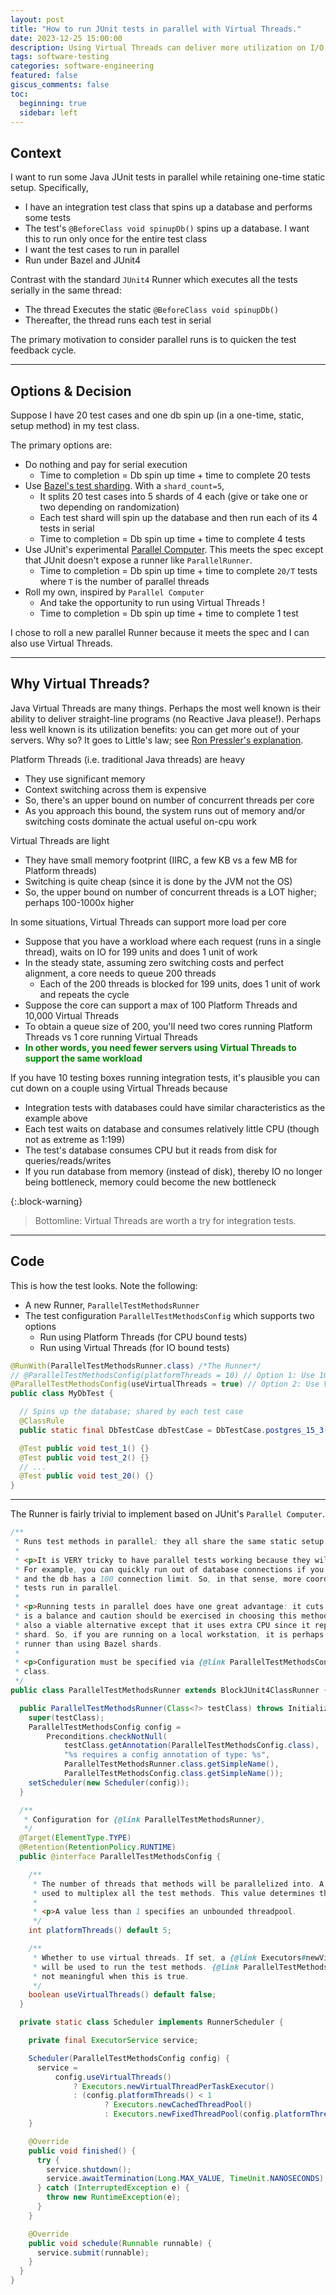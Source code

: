 ```yaml
---
layout: post
title: "How to run JUnit tests in parallel with Virtual Threads."
date: 2023-12-25 15:00:00
description: Using Virtual Threads can deliver more utilization on I/O bound tasks.
tags: software-testing
categories: software-engineering
featured: false
giscus_comments: false
toc:
  beginning: true
  sidebar: left
---
```


## Context

I want to run some Java JUnit tests in parallel while retaining one-time static setup. Specifically,
* I have an integration test class that spins up a database and performs some tests
* The test's `@BeforeClass void spinupDb()` spins up a database. I want this to run only once for the entire test class
* I want the test cases to run in parallel
* Run under Bazel and JUnit4

Contrast with the standard `JUnit4` Runner which executes all the tests serially in the same thread:
* The thread Executes the static `@BeforeClass void spinupDb()`
* Thereafter, the thread runs each test in serial

The primary motivation to consider parallel runs is to quicken the test feedback cycle.

---

## Options & Decision

Suppose I have 20 test cases and one db spin up (in a one-time, static, setup method) in my test class.

The primary options are:
* Do nothing and pay for serial execution
  * Time to completion = Db spin up time + time to complete 20 tests
* Use [Bazel's test sharding](https://bazel.build/reference/test-encyclopedia#test-sharding). With a `shard_count=5`,
  * It splits 20 test cases into 5 shards of 4 each (give or take one or two depending on randomization)
  * Each test shard will spin up the database and then run each of its 4 tests in serial
  * Time to completion = Db spin up time + time to complete 4 tests
* Use JUnit's experimental [Parallel Computer](https://github.com/junit-team/junit4/blob/main/src/main/java/org/junit/experimental/ParallelComputer.java). This meets the spec except that JUnit doesn't expose a runner like `ParallelRunner`.
  * Time to completion = Db spin up time + time to complete `20/T` tests where `T` is the number of parallel threads
* Roll my own, inspired by `Parallel Computer`
  * And take the opportunity to run using Virtual Threads !
  * Time to completion = Db spin up time + time to complete 1 test

I chose to roll a new parallel Runner because it meets the spec and I can also use Virtual Threads.

---

## Why Virtual Threads?

Java Virtual Threads are many things. Perhaps the most well known is their ability to deliver straight-line programs (no Reactive Java please!). Perhaps less well known is its utilization benefits: you can get more out of your servers. Why so? It goes to Little's law; see [Ron Pressler's explanation](https://www.youtube.com/watch?v=YQ6EpIk7KgY).

Platform Threads (i.e. traditional Java threads) are heavy
* They use significant memory 
* Context switching across them is expensive
* So, there's an upper bound on number of concurrent threads per core
* As you approach this bound, the system runs out of memory and/or switching costs dominate the actual useful on-cpu work

Virtual Threads are light
* They have small memory footprint (IIRC, a few KB vs a few MB for Platform threads)
* Switching is quite cheap (since it is done by the JVM not the OS)
* So, the upper bound on number of concurrent threads is a LOT higher; perhaps 100-1000x higher

In some situations, Virtual Threads can support more load per core
* Suppose that you have a workload where each request (runs in a single thread), waits on IO for 199 units and does 1 unit of work
* In the steady state, assuming zero switching costs and perfect alignment, a core needs to queue 200 threads
  * Each of the 200 threads is blocked for 199 units, does 1 unit of work and repeats the cycle
* Suppose the core can support a max of 100 Platform Threads and 10,000 Virtual Threads
* To obtain a queue size of 200, you'll need two cores running Platform Threads vs 1 core running Virtual Threads
* <span style="color:green; font-weight:bold;">In other words, you need fewer servers using Virtual Threads to support the same workload</span>

If you have 10 testing boxes running integration tests, it's plausible you can cut down on a couple using Virtual Threads because
* Integration tests with databases could have similar characteristics as the example above
* Each test waits on database and consumes relatively little CPU (though not as extreme as 1:199)
* The test's database consumes CPU but it reads from disk for queries/reads/writes
* If you run database from memory (instead of disk), thereby IO no longer being bottleneck, memory could become the new bottleneck

{:.block-warning}
> Bottomline: Virtual Threads are worth a try for integration tests.

---

## Code

This is how the test looks. Note the following:
* A new Runner, `ParallelTestMethodsRunner`
* The test configuration `ParallelTestMethodsConfig` which supports two options
  * Run using Platform Threads (for CPU bound tests)
  * Run using Virtual Threads (for IO bound tests)

```java
@RunWith(ParallelTestMethodsRunner.class) /*The Runner*/
// @ParallelTestMethodsConfig(platformThreads = 10) // Option 1: Use 10 Platform Threads
@ParallelTestMethodsConfig(useVirtualThreads = true) // Option 2: Use Virtual Threads
public class MyDbTest {

  // Spins up the database; shared by each test case
  @ClassRule
  public static final DbTestCase dbTestCase = DbTestCase.postgres_15_3();

  @Test public void test_1() {}
  @Test public void test_2() {}
  // ...
  @Test public void test_20() {}
}
```

---

The Runner is fairly trivial to implement based on JUnit's `Parallel Computer`.


```java
/**
 * Runs test methods in parallel; they all share the same static setup.
 *
 * <p>It is VERY tricky to have parallel tests working because they will run into resource issues.
 * For example, you can quickly run out of database connections if you have 100 tests in parallel
 * and the db has a 100 connection limit. So, in that sense, more coordination is required to have
 * tests run in parallel.
 *
 * <p>Running tests in parallel does have one great advantage: it cuts down iteration time. So, it
 * is a balance and caution should be exercised in choosing this method. Test sharding in Bazel is
 * also a viable alternative except that it uses extra CPU since it repeats the test setup for each
 * shard. So, if you are running on a local workstation, it is perhaps better to iterate using this
 * runner than using Bazel shards.
 *
 * <p>Configuration must be specified via {@link ParallelTestMethodsConfig} annotation on the test
 * class.
 */
public class ParallelTestMethodsRunner extends BlockJUnit4ClassRunner {

  public ParallelTestMethodsRunner(Class<?> testClass) throws InitializationError {
    super(testClass);
    ParallelTestMethodsConfig config =
        Preconditions.checkNotNull(
            testClass.getAnnotation(ParallelTestMethodsConfig.class),
            "%s requires a config annotation of type: %s",
            ParallelTestMethodsRunner.class.getSimpleName(),
            ParallelTestMethodsConfig.class.getSimpleName());
    setScheduler(new Scheduler(config));
  }

  /**
   * Configuration for {@link ParallelTestMethodsRunner},
   */
  @Target(ElementType.TYPE)
  @Retention(RetentionPolicy.RUNTIME)
  public @interface ParallelTestMethodsConfig {

    /**
     * The number of threads that methods will be parallelized into. A threadpool Executor will be
     * used to multiplex all the test methods. This value determines the size of the threadpool.
     *
     * <p>A value less than 1 specifies an unbounded threadpool.
     */
    int platformThreads() default 5;

    /**
     * Whether to use virtual threads. If set, a {@link Executors#newVirtualThreadPerTaskExecutor()}
     * will be used to run the test methods. {@link ParallelTestMethodsConfig#platformThreads()} is
     * not meaningful when this is true.
     */
    boolean useVirtualThreads() default false;
  }

  private static class Scheduler implements RunnerScheduler {

    private final ExecutorService service;

    Scheduler(ParallelTestMethodsConfig config) {
      service =
          config.useVirtualThreads()
              ? Executors.newVirtualThreadPerTaskExecutor()
              : (config.platformThreads() < 1
                     ? Executors.newCachedThreadPool()
                     : Executors.newFixedThreadPool(config.platformThreads()));
    }

    @Override
    public void finished() {
      try {
        service.shutdown();
        service.awaitTermination(Long.MAX_VALUE, TimeUnit.NANOSECONDS);
      } catch (InterruptedException e) {
        throw new RuntimeException(e);
      }
    }

    @Override
    public void schedule(Runnable runnable) {
      service.submit(runnable);
    }
  }
}

```
